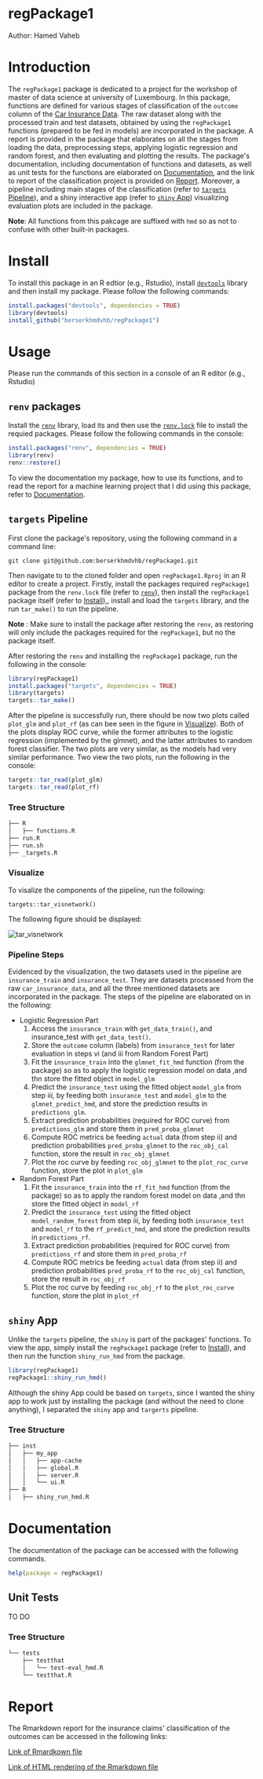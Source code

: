 # regPackage1
Author: Hamed Vaheb

# Introduction

The `regPackage1` package is dedicated to a project for the workshop of master of data science at university of Luxembourg.
In this package, functions are defined for various stages of classification of the `outcome` column of the [Car Insurance Data](https://www.kaggle.com/datasets/sagnik1511/car-insurance-data).
The raw dataset along with the processed train and test datasets, obtained by using the `regPackage1` functions (prepared to be fed in models) are incorporated in the package.
A report is provided in the package that elaborates on all the stages from loading the data, preprocessing steps, applying logistic regression and random forest, and then evaluating and plotting the results.
The package's documentation, including documentation of functions and datasets, as well as unit tests for the functions are elaborated on [Documentation](#Documentation), and the link to report of the classification project is provided on [Report](#Report).
Moreover, a pipeline including main stages of the classification (refer to [`targets` Pipeline](#targets-Pipeline)), and a shiny interactive app (refer to [`shiny` App](#shiny-App)) visualizing evaluation plots are included in the package.


**Note**: All functions from this pakcage are suffixed with `hmd` so as not to confuse with other built-in packages.

# Install

To install this package in an R edtior (e.g., Rstudio), install [`devtools`](https://www.r-project.org/nosvn/pandoc/devtools.html) library and then install my package. Please follow the following commands:

```r
install.packages("devtools", dependencies = TRUE)
library(devtools)
install_github("berserkhmdvhb/regPackage1")
```



# Usage

Please run the commands of this section in a console of an R editor (e.g., Rstudio)

## `renv` packages

Install the [`renv`](https://rstudio.github.io/renv/articles/renv.html) library, load its and then use the [`renv.lock`](https://github.com/berserkhmdvhb/regPackage1/blob/main/renv.lock) file to install the requied packages. Please follow the following commands in the console:

```r
install.packages("renv", dependencies = TRUE)
library(renv)
renv::restore()
```

To view the documentation my package, how to use its functions, and to read the report for a machine learning project that I did using this package, refer to [Documentation](#Documentation).



## `targets` Pipeline

First clone the package's repository, using the following command in a command line:

```
git clone git@github.com:berserkhmdvhb/regPackage1.git
```

Then navigate to to the cloned folder and open `regPackage1.Rproj` in an R editor to create a project.
Firstly, install the packages required `regPackage1` package from the `renv.lock` file (refer to [`renv`](#renv-packages)), then install the `regPackage1` package itself (refer to [Install](#Install)),, install and load the `targets` library, and the run `tar_make()` to run the pipeline.

**Note** : Make sure to install the package after restoring the `renv`, as restoring will only include the packages required for the `regPackage1`, but no the package itself.

After restoring the `renv` and installing the `regPackage1` package, run the following in the console:
```r
library(regPackage1)
install.packages("targets", dependencies = TRUE)
library(targets)
targets::tar_make()
```

After the pipeline is successfully run, there should be now two plots called `plot_glm` and `plot_rf` (as can bee seen in the figure in [Visualize](#Visualize)). Both of the plots display ROC curve, while the former attributes to the logistic regression (implemented by the glmnet), and the latter attributes to random forest classifier. The two plots are very similar, as the models had very similar performance. Two view the two plots, run the following in the console:

```r
targets::tar_read(plot_glm)
targets::tar_read(plot_rf)
```


### Tree Structure

```bash
├── R
│   ├── functions.R
├── run.R
├── run.sh
├── _targets.R
```

### Visualize 

To visalize the components of the pipeline, run the following:

```
targets::tar_visnetwork()
```

The following figure should be displayed:

![`tar_visnetwork`](https://github.com/berserkhmdvhb/regPackage1/blob/main/inst/figures/tar_visnetwork.png)


### Pipeline Steps

Evidenced by the visualization, the two datasets used in the pipeline are `insurance_train` and `insurance_test`.
They are datasets processed from the raw `car_insurance_data`, and all the three mentioned datasets are incorporated in the package.
The steps of the pipeline are elaborated on in the following:

- Logistic Regression Part
    1. Access the `insurance_train` with `get_data_train()`, and insurance_test with `get_data_test()`.
    2. Store the `outcome` column (labels) from `insurance_test` for later evaluation in steps vi (and iii from Random Forest Part)
    3. Fit the `insurance_train` into the `glmnet_fit_hmd` function (from the package) so as to apply the logistic regression model on data ,and thn store the fitted object in `model_glm`
    4. Predict the `insurance_test` using the fitted object `model_glm` from step iii, by feeding both `insurance_test` and `model_glm` to the `glmnet_predict_hmd`, and store the prediction results in `predictions_glm`.
    5. Extract prediction probabilities (required for ROC curve) from `predictions_glm` and store them in `pred_proba_glmnet`
    6. Compute ROC metrics be feeding `actual` data (from step ii) and prediction probabilities `pred_proba_glmnet` to the `roc_obj_cal` function, store the result in `roc_obj_glmnet`
    7. Plot the roc curve by feeding `roc_obj_glmnet` to the `plot_roc_curve` function, store the plot in `plot_glm`
- Random Forest Part
    1. Fit the `insurance_train` into the `rf_fit_hmd` function (from the package) so as to apply the random forest model on data ,and thn store the fitted object in `model_rf`
    2. Predict the `insurance_test` using the fitted object `model_random_forest` from step iii, by feeding both `insurance_test` and `model_rf` to the `rf_predict_hmd`, and store the prediction results in `predictions_rf`.
    3. Extract prediction probabilities (required for ROC curve) from `predictions_rf` and store them in `pred_proba_rf`
    4. Compute ROC metrics be feeding `actual` data (from step ii) and prediction probabilities `pred_proba_rf` to the `roc_obj_cal` function, store the result in `roc_obj_rf`
    5. Plot the roc curve by feeding `roc_obj_rf` to the `plot_roc_curve` function, store the plot in `plot_rf`
    
    
## `shiny` App

Unlike the `targets` pipeline, the `shiny` is part of the packages' functions. To view the app, simply install the `regPackage1` package (refer to [Install](#Install)), and then run the function `shiny_run_hmd` from the package.

```r
library(regPackage1)
regPackage1::shiny_run_hmd()
```


Although the shiny App could be based on `targets`, since I wanted the shiny app to work just by installing the package (and without the need to clone anything), I separated the `shiny` app and `targerts` pipeline.

### Tree Structure

```bash
├── inst
│   ├── my_app
│   │   ├── app-cache
│   │   ├── global.R
│   │   ├── server.R
│   │   └── ui.R
├── R
│   ├── shiny_run_hmd.R
```



# Documentation

The documentation of the package can be accessed with the following commands.

```r
help(package = regPackage1)
```

## Unit Tests
TO DO

### Tree Structure

```bash
└── tests
    ├── testthat
    │   └── test-eval_hmd.R
    └── testthat.R
```

# Report

The Rmarkdown report for the insurance claims' classification of the outcomes can be accessed in the following links:

[Link of Rmardkown file](https://github.com/berserkhmdvhb/regPackage1/blob/main/inst/report.Rmd)

[Link of HTML rendering of the Rmarkdown file](https://htmlpreview.github.io/?https://github.com/berserkhmdvhb/regPackage1/blob/main/inst/report.html)

